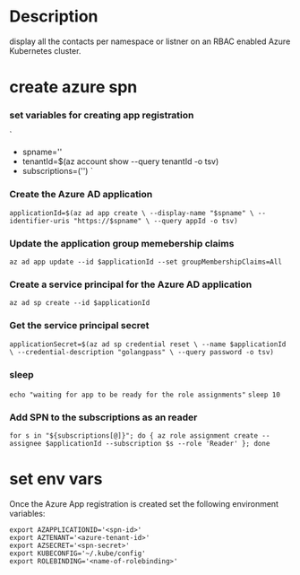 # Description
display all the contacts per namespace or listner on an RBAC enabled Azure Kubernetes cluster.


# create azure spn

### set variables for creating app registration
`
* spname='<name-spn>'
* tenantId=$(az account show --query tenantId -o tsv)
* subscriptions=('<subscription-id>')
`
    
### Create the Azure AD application
`
applicationId=$(az ad app create \
    --display-name "$spname" \
    --identifier-uris "https://$spname" \
    --query appId -o tsv)
`

### Update the application group memebership claims
`az ad app update --id $applicationId --set groupMembershipClaims=All`

### Create a service principal for the Azure AD application
`az ad sp create --id $applicationId`

### Get the service principal secret
`
applicationSecret=$(az ad sp credential reset \
    --name $applicationId \
    --credential-description "golangpass" \
    --query password -o tsv)
`
### sleep
`echo "waiting for app to be ready for the role assignments"`
`sleep 10`

### Add SPN to the subscriptions as an reader
`
for s in "${subscriptions[@]}"; do {
    az role assignment create --assignee $applicationId --subscription $s --role 'Reader'
}; done
`

# set env vars
Once the Azure App registration is created set the following environment variables:
```
export AZAPPLICATIONID='<spn-id>'
export AZTENANT='<azure-tenant-id>'
export AZSECRET='<spn-secret>'
export KUBECONFIG='~/.kube/config'
export ROLEBINDING='<name-of-rolebinding>'
```
